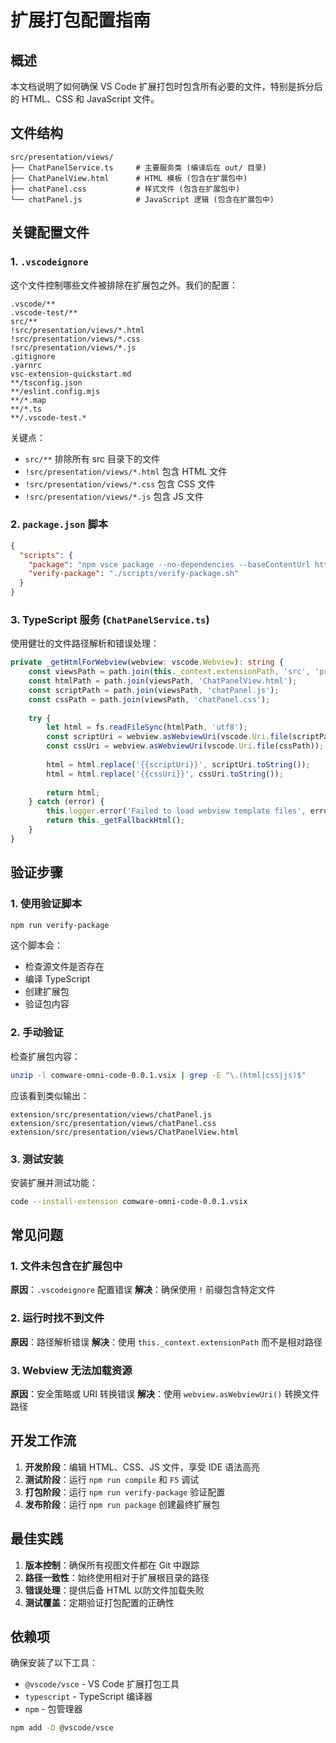 # 扩展打包配置指南

## 概述

本文档说明了如何确保 VS Code 扩展打包时包含所有必要的文件，特别是拆分后的 HTML、CSS 和 JavaScript 文件。

## 文件结构

```
src/presentation/views/
├── ChatPanelService.ts     # 主要服务类 (编译后在 out/ 目录)
├── ChatPanelView.html      # HTML 模板 (包含在扩展包中)
├── chatPanel.css           # 样式文件 (包含在扩展包中)
└── chatPanel.js            # JavaScript 逻辑 (包含在扩展包中)
```

## 关键配置文件

### 1. `.vscodeignore`

这个文件控制哪些文件被排除在扩展包之外。我们的配置：

```ignore
.vscode/**
.vscode-test/**
src/**
!src/presentation/views/*.html
!src/presentation/views/*.css
!src/presentation/views/*.js
.gitignore
.yarnrc
vsc-extension-quickstart.md
**/tsconfig.json
**/eslint.config.mjs
**/*.map
**/*.ts
**/.vscode-test.*
```

关键点：
- `src/**` 排除所有 src 目录下的文件
- `!src/presentation/views/*.html` 包含 HTML 文件
- `!src/presentation/views/*.css` 包含 CSS 文件
- `!src/presentation/views/*.js` 包含 JS 文件

### 2. `package.json` 脚本

```json
{
  "scripts": {
    "package": "npm vsce package --no-dependencies --baseContentUrl https://github.com/cmw-coder/comware-omni-code/blob/temp/",
    "verify-package": "./scripts/verify-package.sh"
  }
}
```

### 3. TypeScript 服务 (`ChatPanelService.ts`)

使用健壮的文件路径解析和错误处理：

```typescript
private _getHtmlForWebview(webview: vscode.Webview): string {
    const viewsPath = path.join(this._context.extensionPath, 'src', 'presentation', 'views');
    const htmlPath = path.join(viewsPath, 'ChatPanelView.html');
    const scriptPath = path.join(viewsPath, 'chatPanel.js');
    const cssPath = path.join(viewsPath, 'chatPanel.css');
    
    try {
        let html = fs.readFileSync(htmlPath, 'utf8');
        const scriptUri = webview.asWebviewUri(vscode.Uri.file(scriptPath));
        const cssUri = webview.asWebviewUri(vscode.Uri.file(cssPath));
        
        html = html.replace('{{scriptUri}}', scriptUri.toString());
        html = html.replace('{{cssUri}}', cssUri.toString());
        
        return html;
    } catch (error) {
        this.logger.error('Failed to load webview template files', error as Error);
        return this._getFallbackHtml();
    }
}
```

## 验证步骤

### 1. 使用验证脚本

```bash
npm run verify-package
```

这个脚本会：
- 检查源文件是否存在
- 编译 TypeScript
- 创建扩展包
- 验证包内容

### 2. 手动验证

检查扩展包内容：
```bash
unzip -l comware-omni-code-0.0.1.vsix | grep -E "\.(html|css|js)$"
```

应该看到类似输出：
```
extension/src/presentation/views/chatPanel.js
extension/src/presentation/views/chatPanel.css  
extension/src/presentation/views/ChatPanelView.html
```

### 3. 测试安装

安装扩展并测试功能：
```bash
code --install-extension comware-omni-code-0.0.1.vsix
```

## 常见问题

### 1. 文件未包含在扩展包中

**原因**：`.vscodeignore` 配置错误
**解决**：确保使用 `!` 前缀包含特定文件

### 2. 运行时找不到文件

**原因**：路径解析错误
**解决**：使用 `this._context.extensionPath` 而不是相对路径

### 3. Webview 无法加载资源

**原因**：安全策略或 URI 转换错误
**解决**：使用 `webview.asWebviewUri()` 转换文件路径

## 开发工作流

1. **开发阶段**：编辑 HTML、CSS、JS 文件，享受 IDE 语法高亮
2. **测试阶段**：运行 `npm run compile` 和 `F5` 调试
3. **打包阶段**：运行 `npm run verify-package` 验证配置
4. **发布阶段**：运行 `npm run package` 创建最终扩展包

## 最佳实践

1. **版本控制**：确保所有视图文件都在 Git 中跟踪
2. **路径一致性**：始终使用相对于扩展根目录的路径
3. **错误处理**：提供后备 HTML 以防文件加载失败
4. **测试覆盖**：定期验证打包配置的正确性

## 依赖项

确保安装了以下工具：
- `@vscode/vsce` - VS Code 扩展打包工具
- `typescript` - TypeScript 编译器
- `npm` - 包管理器

```bash
npm add -D @vscode/vsce
```
